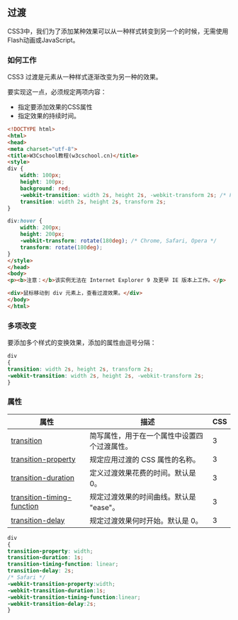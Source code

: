 ## 过渡

CSS3中，我们为了添加某种效果可以从一种样式转变到另一个的时候，无需使用Flash动画或JavaScript。

### 如何工作

CSS3 过渡是元素从一种样式逐渐改变为另一种的效果。

要实现这一点，必须规定两项内容：

- 指定要添加效果的CSS属性
- 指定效果的持续时间。

```html
<!DOCTYPE html>
<html>
<head>
<meta charset="utf-8"> 
<title>W3Cschool教程(w3cschool.cn)</title>
<style> 
div {
    width: 100px;
    height: 100px;
    background: red;
    -webkit-transition: width 2s, height 2s, -webkit-transform 2s; /* For Safari 3.1 to 6.0 */
    transition: width 2s, height 2s, transform 2s;
}

div:hover {
    width: 200px;
    height: 200px;
    -webkit-transform: rotate(180deg); /* Chrome, Safari, Opera */
    transform: rotate(180deg);
}
</style>
</head>
<body>
<p><b>注意：</b>该实例无法在 Internet Explorer 9 及更早 IE 版本上工作。</p>

<div>鼠标移动到 div 元素上，查看过渡效果。</div>
</body>
</html>
```

### 多项改变

要添加多个样式的变换效果，添加的属性由逗号分隔：

```css
div 
{ 
transition: width 2s, height 2s, transform 2s; 
-webkit-transition: width 2s, height 2s, -webkit-transform 2s; 
} 
```

### 属性

| 属性                                                         | 描述                                         | CSS  |
| ------------------------------------------------------------ | -------------------------------------------- | ---- |
| [transition](https://www.w3cschool.cn/cssref/css3-pr-transition.html) | 简写属性，用于在一个属性中设置四个过渡属性。 | 3    |
| [transition-property](https://www.w3cschool.cn/cssref/css3-pr-transition-property.html) | 规定应用过渡的 CSS 属性的名称。              | 3    |
| [transition-duration](https://www.w3cschool.cn/cssref/css3-pr-transition-duration.html) | 定义过渡效果花费的时间。默认是 0。           | 3    |
| [transition-timing-function](https://www.w3cschool.cn/cssref/css3-pr-transition-timing-function.html) | 规定过渡效果的时间曲线。默认是 "ease"。      | 3    |
| [transition-delay](https://www.w3cschool.cn/cssref/css3-pr-transition-delay.html) | 规定过渡效果何时开始。默认是 0。             | 3    |

```css
div 
{ 
transition-property: width; 
transition-duration: 1s; 
transition-timing-function: linear; 
transition-delay: 2s; 
/* Safari */ 
-webkit-transition-property:width; 
-webkit-transition-duration:1s; 
-webkit-transition-timing-function:linear; 
-webkit-transition-delay:2s; 
}
```